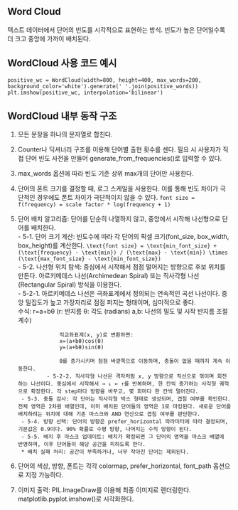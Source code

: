 ## Word Cloud
텍스트 데이터에서 단어의 빈도를 시각적으로 표현하는 방식. 빈도가 높은 단어일수록 더 크고 중앙에 가까이 배치된다.

## WordCloud 사용 코드 예시
```positive_wc = WordCloud(width=800, height=400, max_words=200, background_color='white').generate(' '.join(positive_words))```  
```plt.imshow(positive_wc, interpolation='bilinear')```

## WordCloud 내부 동작 구조
1. 모든 문장을 하나의 문자열로 합친다.
2. Counter나 딕셔너리 구조를 이용해 단어별 출현 횟수를 센다. 필요 시 사용자가 직접 단어 빈도 사전을 만들어 generate_from_frequencies()로 입력할 수 있다.
3. max_words 옵션에 따라 빈도 기준 상위 max개의 단어만 사용한다.
4. 단어의 폰트 크기를 결정할 때, 로그 스케일을 사용한다. 이를 통해 빈도 차이가 극단적인 경우에도 폰트 차이가 극단적이지 않을 수 있다. ```font size = f(frequency) = scale factor * log(frequency + 1)```
5. 단어 배치 알고리즘: 단어를 단순히 나열하지 않고, 중앙에서 시작해 나선형으로 단어를 배치한다.  
		- 5-1. 단어 크기 계산: 빈도수에 따라 각 단어의 픽셀 크기(font_size, box_width, box_height)를 계산한다. ```\text{font size} = \text{min_font_size} + (\text{frequency} - \text{min}) / (\text{max} - \text{min}) \times (\text{max_font_size} - \text{min_font_size})```  
		- 5-2. 나선형 위치 탐색: 중심에서 시작해서 점점 멀어지는 방향으로 후보 위치를 만든다. 아르키메데스 나선(Archimedean Spiral) 또는 직사각형 나선(Rectangular Spiral) 방식을 이용한다.  
   				- 5-2-1. 아르키메데스 나선은 극좌표계에서 정의되는 연속적인 곡선 나선이다. 중앙 밀집도가 높고 가장자리로 점점 퍼지는 형태이며, 심미적으로 좋다.  
					수식:
					r=a+bθ
					(r: 반지름
					θ: 각도 (radians)
					a,b: 나선의 밀도 및 시작 반지름 조절 계수)
					
					직교좌표계(x, y)로 변환하면:
					x=(a+bθ)cos(θ)
					y=(a+bθ)sin(θ)

   					θ를 증가시키며 점점 바깥쪽으로 이동하며, 충돌이 없을 때까지 계속 이동한다.  
   				- 5-2-2. 직사각형 나선은 격자처럼 x, y 방향으로 직선으로 꺾이며 회전하는 나선이다. 중심에서 시작해서 → ↓ ← ↑를 반복하며, 한 칸씩 증가하는 사각형 궤적으로 확장한다. 각 step마다 방향을 바꾸고, 몇 회마다 한 칸씩 멀어진다.  
		- 5-3. 충돌 검사: 각 단어는 직사각형 박스 형태로 생성되며, 겹침 여부를 확인한다. 전체 영역은 2차원 배열인데, 이미 배치된 단어들의 영역은 1로 마킹된다. 새로운 단어를 배치하려는 위치에 대해 기존 마스크와 AND 연산으로 겹침 여부를 판단한다.  
		- 5-4. 방향 선택: 단어의 방향은 prefer_horizontal 파라미터에 따라 결정되며, 기본값은 0.9이다. 90% 확률로 수평 방향, 나머지는 수직 방향이 된다.  
		- 5-5. 배치 후 마스크 업데이트: 배치가 확정되면 그 단어의 영역을 마스크 배열에 반영하며, 이후 단어들이 해당 공간을 피하도록 한다.  
		* 배치 실패 처리: 공간이 부족하거나, 너무 작아진 단어는 제외된다.  
7. 단어의 색상, 방향, 폰트는 각각 colormap, prefer_horizontal, font_path 옵션으로 지정 가능하다.  
8. 이미지 출력: PIL.ImageDraw를 이용해 최종 이미지로 렌더링한다. matplotlib.pyplot.imshow()로 시각화한다.  
